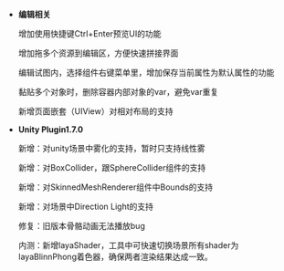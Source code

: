 
- **编辑相关**

  增加使用快捷键Ctrl+Enter预览UI的功能

  增加拖多个资源到编辑区，方便快速拼接界面

  编辑试图内，选择组件右键菜单里，增加保存当前属性为默认属性的功能

  黏贴多个对象时，删除容器内部对象的var，避免var重复

  新增页面嵌套（UIView）对相对布局的支持


- **Unity Plugin1.7.0**

  新增：对unity场景中雾化的支持，暂时只支持线性雾

  新增：对BoxCollider，跟SphereCollider组件的支持

  新增：对SkinnedMeshRenderer组件中Bounds的支持

  新增：对场景中Direction Light的支持

  修复：旧版本骨骼动画无法播放bug

  内测：新增layaShader，工具中可快速切换场景所有shader为layaBlinnPhong着色器，确保两者渲染结果达成一致。



